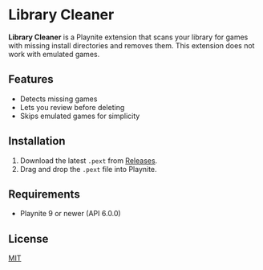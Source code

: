 # Library Cleaner

**Library Cleaner** is a Playnite extension that scans your library for games with missing install directories and removes them. This extension does not work with emulated games.

## Features
- Detects missing games
- Lets you review before deleting
- Skips emulated games for simplicity

## Installation
1. Download the latest `.pext` from [Releases](https://github.com/Rashad-07/Library_Cleaner/releases).
2. Drag and drop the `.pext` file into Playnite.

## Requirements
- Playnite 9 or newer (API 6.0.0)

## License
[MIT](https://github.com/rashad-07/Library_Cleaner/blob/main/LICENSE)
